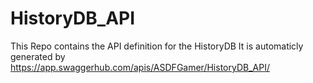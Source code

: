 # HistoryDB_API
This Repo contains the API definition for the HistoryDB
It is automaticly generated by https://app.swaggerhub.com/apis/ASDFGamer/HistoryDB_API/ 
